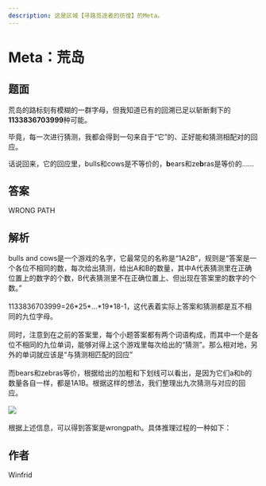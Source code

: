 ```yaml
---
description: 这是区域【寻路觅途者的彷徨】的Meta。
---
```


# Meta：荒岛

## 题面

荒岛的路标刻有模糊的一群字母，但我知道已有的回溯已足以斩断剩下的**1133836703999**种可能。

毕竟，每一次进行猜测，我都会得到一句来自于“它”的、正好能和猜测相配对的回应。

话说回来，它的回应里，bulls和cows是不等价的，**b**ears和ze**b**ras是等价的……

## 答案

WRONG PATH

## 解析

bulls and
cows是一个游戏的名字，它最常见的名称是“1A2B”，规则是“答案是一个各位不相同的数，每次给出猜测，给出A和B的数量，其中A代表猜测里在正确位置上的数字的个数，B代表猜测里不在正确位置上、但出现在答案里的数字的个数。”\
\
1133836703999=26\*25\*…\*19\*18-1，这代表着实际上答案和猜测都是互不相同的九位字母。\
\
同时，注意到在之前的答案里，每个小题答案都有两个词语构成，而其中一个是各位不相同的九位单词，能够对得上这个游戏里每次给出的“猜测”。那么相对地，另外的单词就应该是“与猜测相匹配的回应”\
\
而bears和zebras等价，根据给出的加粗和下划线可以看出，是因为它们a和b的数量各自一样，都是1A1B。根据这样的想法，我们整理出九次猜测与对应的回应。\
\
![](https://statics.pku1.miaomiaomiao.com.cn/static/files/52238794f4bb4a3b84bf37ee08945155.jpg)\
\
根据上述信息，可以得到答案是wrongpath。具体推理过程的一种如下：

[//]: # (<figure><img src="../../../.gitbook/assets/image &#40;28&#41;.png" alt=""><figcaption></figcaption></figure>)

## 作者

Winfrid
